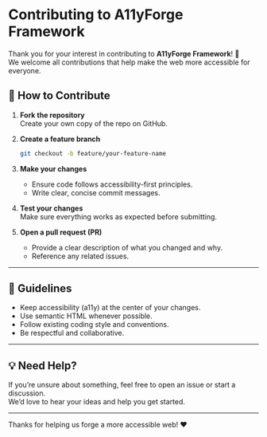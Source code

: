 # Contributing to A11yForge Framework

Thank you for your interest in contributing to **A11yForge Framework**! 🎉  
We welcome all contributions that help make the web more accessible for everyone.

## 🚀 How to Contribute

1. **Fork the repository**  
   Create your own copy of the repo on GitHub.

2. **Create a feature branch**  
   ```bash
   git checkout -b feature/your-feature-name
   ```

3. **Make your changes**  
   - Ensure code follows accessibility-first principles.  
   - Write clear, concise commit messages.  

4. **Test your changes**  
   Make sure everything works as expected before submitting.

5. **Open a pull request (PR)**  
   - Provide a clear description of what you changed and why.  
   - Reference any related issues.  

---

## 📝 Guidelines

- Keep accessibility (a11y) at the center of your changes.  
- Use semantic HTML whenever possible.  
- Follow existing coding style and conventions.  
- Be respectful and collaborative.  

---

## 💡 Need Help?

If you’re unsure about something, feel free to open an issue or start a discussion.  
We’d love to hear your ideas and help you get started.  

---

Thanks for helping us forge a more accessible web! ❤️  
